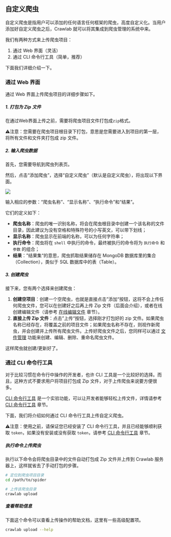 ## 自定义爬虫

自定义爬虫是指用户可以添加的任何语言任何框架的爬虫，高度自定义化。当用户添加好自定义爬虫之后，Crawlab 就可以将其集成到爬虫管理的系统中来。

我们有两种方式来上传爬虫项目：

1. 通过 Web 界面（灵活）
2. 通过 CLI 命令行工具（简单，推荐）

下面我们详细介绍一下。

### 通过 Web 界面

通过 Web 界面上传爬虫项目的详细步骤如下。

##### 1. 打包为 Zip 文件

在通过Web界面上传之前，需要将爬虫项目文件打包成`zip`格式。

⚠️注意：您需要在爬虫项目根目录下打包，意思是您需要进入到项目的第一层，将所有文件和文件夹打包成 zip 文件。

##### 2. 输入爬虫数据

首先，您需要导航到爬虫列表页。

然后，点击“添加爬虫”，选择“自定义爬虫”（默认是自定义爬虫），将出现以下界面。

![](http://static-docs.crawlab.cn/spider-create-customized.png)

输入相应的参数：“爬虫名称”、“显示名称”、“执行命令”和“结果”。

它们的定义如下：

- **爬虫名称**：爬虫的唯一识别名称，将会在爬虫根目录中创建一个该名称的文件目录，因此建议为没有空格和特殊符号的小写英文，可以带下划线；
- **显示名称**：爬虫显示在前端的名称，可以为任何字符串；
- **执行命令**：爬虫将在 `shell` 中执行的命令，最终被执行的命令将为 `执行命令` 和 `参数` 的组合；
- **结果**：”结果集“的意思，爬虫抓取结果储存在 MongoDB 数据库里的集合（Collection），类似于 SQL 数据库中的表（Table）。

##### 3. 创建爬虫

接下来，您有两个选择来创建爬虫：

1. **创建空项目**：创建一个空爬虫，也就是直接点击”添加“按钮，这将不会上传任何爬虫文件，您可以在创建好之后再上传 Zip 文件（后面会介绍），或者在线创建编辑文件（请参考 [在线编辑文件](./FileEdit.md) 章节）。
2. **直接上传 Zip 文件**：点击”上传“按钮，选择刚才打包好的 zip 文件。如果爬虫名称已经存在，将覆盖之前的项目文件；如果爬虫名称不存在，则视作新爬虫，并会创建并上传所有爬虫文件。上传好爬虫文件之后，您同样可以通过 [文件管理](./FileEdit.md) 功能来创建、编辑、删除、重命名爬虫文件。

这样爬虫就创建/更新好了。

### 通过 CLI 命令行工具

对于比较习惯在命令行中操作的开发者，也许 CLI 工具是一个比较好的选择。而且，这种方式不要求用户将项目打包成 Zip 文件，对于上传爬虫来说要方便很多。

[CLI 命令行工具](./CLI.md) 是一个实验功能，可以让开发者能够轻松上传文件，详情请参考 [CLI 命令行工具](./CLI.md) 章节。

下面，我们将介绍如何通过 CLI 命令行工具上传自定义爬虫。

⚠️注意：使用之前，请保证您已经安装了 CLI 命令行工具，并且已经能够顺利获取 `token`，如果没有安装或没有获取 `token`，请参考 [CLI 命令行工具](./CLI.md) 章节。

##### 执行命令上传爬虫

执行以下命令会将爬虫目录中的文件自动打包成 Zip 文件并上传到 Crawlab 服务器上，这样就省去了手动打包的步骤。

```bash
# 定位到爬虫项目目录
cd /path/to/spider

# 上传该爬虫目录
crawlab upload
```

##### 查看帮助信息

下面这个命令可以查看上传操作的帮助文档，这里有一些高级配置项。

```bash
crawlab upload --help
```

##### 